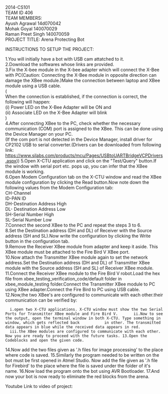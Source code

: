 
2014-CS101                                           
TEAM ID 406                                                                         
TEAM MEMBERS:                            
   Ayush Agrawal      14d070042                                
   Mohak Goyal        140070029               
   Raman Preet Singh  140070059              
   PROJECT TITLE:  Arena Protecting Bot
           
INSTRUCTIONS TO SETUP THE PROJECT:

           
1.You will initially have a bot with USB cam attatched to it.      
2.Download the softwares whose links are provided.      
3.Fix the X-bee module in the X-bee adapter which will connect the X-Bee with PC(Caution: Connecting the X-Bee module in      opposite direction can damage the XBee module.)Make the connection between laptop and XBee module using a USB cable.    
(  
When the connection is established, if the connection is correct, the following will happen:     
        (i) Power LED on the X-Bee Adapter will be ON and    
        (ii) Associate LED on the X-Bee Adapter will blink    
)         
4.After connecting XBee to the PC, check whether the necessary communication (COM) port is assigned to the XBee. This can be 
done using the Device Manager on your PC.      
(If the com port is not detected in the Device Manager, install driver for CP2102 USB to serial converter.(Drivers can be 
downloaded from following link: https://www.silabs.com/products/mcu/Pages/USBtoUARTBridgeVCPDrivers.aspx)) 
5.Open X-CTU application and click on the "Test/Query" button.If the window with serial port etc. pops up, you can infer that the XBee module is working.   
6.Open Modem Configuration tab on the X-CTU window and read the XBee module configuration by clicking the Read button.Now note down the following values from the Modem Configuration tab:    
CH-Channel     
ID-PAN ID     
DH-Destination Address High                        
DL- Destination Address Low                                           
SH-Serial Number High                   
SL-Serial Number Low               
7.Connect the second XBee to the PC and repeat the steps 3 to 6.                 
8.Set the Destination address (DH and DL) of Receiver with the Source address (SH and SL).Now write the configuration by clicking the Write button in the configuration tab.                        
9.Remove the Receiver XBee module from adapter and keep it aside. This XBee module must be attached to the Fire Bird V XBee port.                                          
10.Now attach the Transmitter XBee module again to set the network address.Set the Destination address (DH and DL) of Transmitter XBee module with the Source address (SH and SL) of Receiver XBee module.                            
11.Connect the Receiver XBee module to the Fire Bird V robot.Load the hex file from xbee_testing_verification_code/default   folder in xbee_module_testing folder.Connect the Transmitter XBee module to PC using XBee adapter.Connect the Fire Bird to PC using USB cable.                                           
12.Now,the two XBee's are configured to communicate with each other.their communication can be verified by:
                      
      i.open two X-CTU applications. X-CTU window must show the two Serial Ports for Transmitter XBee module and Fire Bird V.       ii.Now to see the output, open the terminal window in both X-CTU. Type something in window, which gets reflected back           in other. The transmitted data appears in blue while the received data appears in red.
      iii.the XBee modules are configured to communicate with each other. Now you are ready to proceed with the future tasks. 13.Open the Codeblocks and open the given code.
14.Now add the two files given as '.h files for image processing' to the place where code is saved.
15.Similarly the program needed to be written on the bot must be first opened in Atmel Studio. Now add the file given as '.h    file for Firebird' to the place where the file is saved under the folder of it's name.
16.Now load the program onto the bot using AVR Bootloader.
17.And now your bot is now ready to eliminate the red blocks from the arena.
                             
   Youtube Link to video of project:
